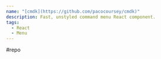 ```yaml
---
name: "[cmdk](https://github.com/pacocoursey/cmdk)"
description: Fast, unstyled command menu React component.
tags:
  - React
  - Menu
---
```

#repo